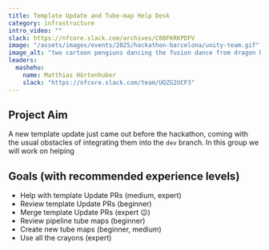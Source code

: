 ```yaml
---
title: Template Update and Tube-map Help Desk
category: infrastructure
intro_video: ""
slack: https://nfcore.slack.com/archives/C08FKRKPDFV
image: "/assets/images/events/2025/hackathon-barcelona/unity-team.gif"
image_alt: "two cartoon pengiuns dancing the fusion dance from dragon ball"
leaders:
  mashehu:
    name: Matthias Hörtenhuber
    slack: "https://nfcore.slack.com/team/UQZG2UCF3"
---
```


## Project Aim

A new template update just came out before the hackathon, coming with the usual obstacles of integrating them into the `dev` branch.
In this group we will work on helping

## Goals (with recommended experience levels)

- Help with template Update PRs (medium, expert)
- Review template Update PRs (beginner)
- Merge template Update PRs (expert 😉)
- Review pipeline tube maps (beginner)
- Create new tube maps (beginner, medium)
- Use all the crayons (expert)
